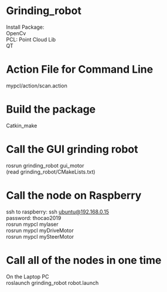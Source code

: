 # Grinding_robot
Install Package:\
OpenCv\
PCL: Point Cloud Lib\
QT
# Action File for Command Line
mypcl/action/scan.action
# Build the package
Catkin_make
# Call the GUI grinding robot 
rosrun grinding_robot gui_motor\
(read grinding_robot/CMakeLists.txt)
# Call the node on Raspberry
ssh to raspberry: ssh ubuntu@192.168.0.15\
password: thocao2019\
rosrun mypcl mylaser\
rosrun mypcl myDriveMotor\
rosrun mypcl mySteerMotor
# Call all of the nodes in one time
On the Laptop PC\
roslaunch grinding_robot robot.launch



